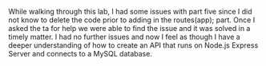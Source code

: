 While walking through this lab, I had some issues with part five since I did not know to delete the code prior to adding in the routes(app); part.  Once I asked the ta for help we were able to find the issue and it was solved in a timely matter.  I had no further issues and now I feel as though I have a deeper understanding of how to create an API that runs on Node.js Express Server and connects to a MySQL database.  
